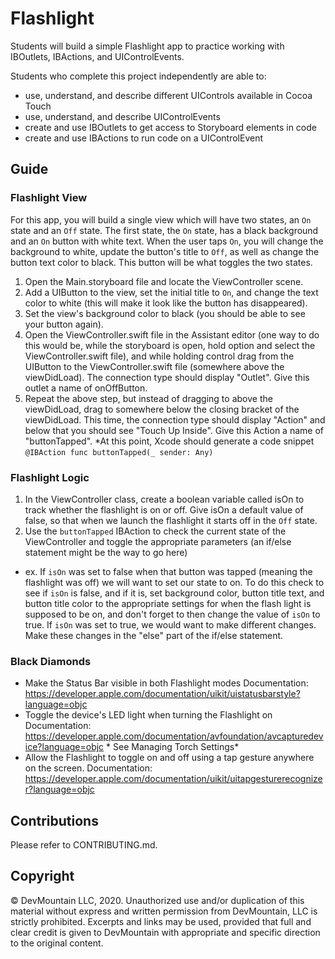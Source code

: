# Flashlight

Students will build a simple Flashlight app to practice working with IBOutlets, IBActions, and UIControlEvents. 

Students who complete this project independently are able to:

* use, understand, and describe different UIControls available in Cocoa Touch
* use, understand, and describe UIControlEvents
* create and use IBOutlets to get access to Storyboard elements in code
* create and use IBActions to run code on a UIControlEvent 

## Guide

### Flashlight View

For this app, you will build a single view which will have two states, an `On` state and an `Off` state. The first state, the `On` state, has a black background and an `On` button with white text. When the user taps `On`, you will change the background to white, update the button's title to `Off`, as well as change the button text color to black. This button will be what toggles the two states.

1. Open the Main.storyboard file and locate the ViewController scene.
2. Add a UIButton to the view, set the initial title to `On`, and change the text color to white (this will make it look like the button has disappeared).
3. Set the view's background color to black (you should be able to see your button again).
4. Open the ViewController.swift file in the Assistant editor (one way to do this would be, while the storyboard is open, hold option and select the ViewController.swift file), and while holding control drag from the UIButton to the ViewController.swift file (somewhere above the viewDidLoad). The connection type should display "Outlet". Give this outlet a name of onOffButton.
5. Repeat the above step, but instead of dragging to above the viewDidLoad, drag to somewhere below the closing bracket of the viewDidLoad. This time, the connection type should display "Action" and below that you should see "Touch Up Inside". Give this Action a name of "buttonTapped". *At this point, Xcode should generate a code snippet  ```@IBAction func buttonTapped(_ sender: Any)``` 

### Flashlight Logic

1. In the ViewController class, create a boolean variable called isOn to track whether the flashlight is on or off. Give isOn a default value of false, so that when we launch the flashlight it starts off in the `Off` state.
2. Use the ```buttonTapped``` IBAction to check the current state of the ViewController and toggle the appropriate parameters (an if/else statement might be the way to go here)
* ex. If `isOn` was set to false when that button was tapped (meaning the flashlight was off) we will want to set our state to on. To do this check to see if `isOn` is false, and if it is, set background color, button title text, and button title color to the appropriate settings for when the flash light is supposed to be on, and don't forget to then change the value of `isOn` to true. If `isOn` was set to true, we would want to make different changes. Make these changes in the "else" part of the if/else statement.

### Black Diamonds

* Make the Status Bar visible in both Flashlight modes
Documentation: https://developer.apple.com/documentation/uikit/uistatusbarstyle?language=objc
* Toggle the device's LED light when turning the Flashlight on
Documentation: https://developer.apple.com/documentation/avfoundation/avcapturedevice?language=objc * See Managing Torch Settings*
* Allow the Flashlight to toggle on and off using a tap gesture anywhere on the screen.
Documentation: https://developer.apple.com/documentation/uikit/uitapgesturerecognizer?language=objc

## Contributions

Please refer to CONTRIBUTING.md.

## Copyright

© DevMountain LLC, 2020. Unauthorized use and/or duplication of this material without express and written permission from DevMountain, LLC is strictly prohibited. Excerpts and links may be used, provided that full and clear credit is given to DevMountain with appropriate and specific direction to the original content.

